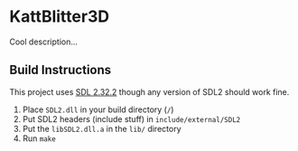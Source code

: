 # KattBlitter3D

Cool description...

## Build Instructions

This project uses [SDL 2.32.2](https://github.com/libsdl-org/SDL/releases/tag/release-2.32.2) though any version of SDL2 should work fine.

1. Place `SDL2.dll` in your build directory (`/`)
2. Put SDL2 headers (include stuff) in `include/external/SDL2`
3. Put the `libSDL2.dll.a` in the `lib/` directory
4. Run `make`